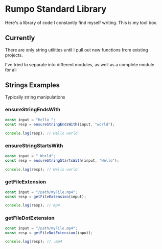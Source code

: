 # Rumpo Standard Library

Here's a library of code I constantly find myself writing. This is my tool box.

## Currently

There are only string utilities until I pull out new functions from existing
projects.

I've tried to separate into different modules, as well as a complete module for
all

## Strings Examples

Typically string manipulations

### ensureStringEndsWith

```ts
const input = "Hello ";
const resp = ensureStringEndsWith(input, "world");

console.log(resp); // Hello world
```

### ensureStringStartsWith

```ts
const input = " World";
const resp = ensureStringStartsWith(input, "Hello");

console.log(resp); // Hello world
```

### getFileExtension

```ts
const input = "/path/myFile.mp4";
const resp = getFileExtension(input);

console.log(resp); // mp4
```

### getFileDotExtension

```ts
const input = "/path/myFile.mp4";
const resp = getFileDotExtension(input);

console.log(resp); // .mp4
```
